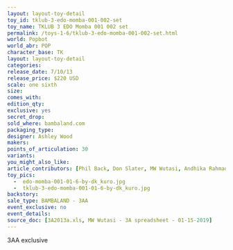 ```yaml
---
layout: layout-toy-detail 
toy_id: tklub-3-edo-momba-001-002-set
toy_name: TKLUB 3 EDO Momba 001 002 set
permalink: /toys-1-6/tklub-3-edo-momba-001-002-set.html
world: Popbot
world_abr: POP
character_base: TK
layout: layout-toy-detail
categories: 
release_date: 7/10/13
release_price: $220 USD
scale: one sixth
size: 
comes_with: 
edition_qty: 
exclusive: yes
secret_drop: 
sold_where: bambaland.com
packaging_type: 
designer: Ashley Wood
makers: 
points_of_articulation: 30
variants: 
you_might_also_like: 
article_contributors: [Phil Back, Don Slater, MW Wutasi, Andhika Rahmaditya]
toy_pics: 
  -  edo-momba-001-01-6-by-dk_kuro.jpg
  -  tklub-3-edo-momba-001-01-6-by-dk_kuro.jpg
backstory: 
sale_type: BAMBALAND - 3AA
event_exclusive: no
event_details: 
source_doc: [3A2013a.xls, MW Wutasi - 3A spreadsheet - 01-15-2019]
---
```

3AA exclusive